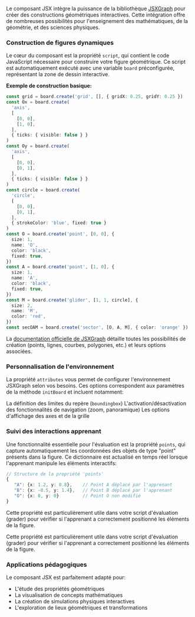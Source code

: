 Le composant JSX intègre la puissance de la bibliothèque [JSXGraph](https://jsxgraph.uni-bayreuth.de) pour créer des constructions géométriques interactives. Cette intégration offre de nombreuses possibilités pour l'enseignement des mathématiques, de la géométrie, et des sciences physiques.

### Construction de figures dynamiques

Le cœur du composant est la propriété `script`, qui contient le code JavaScript nécessaire pour construire votre figure géométrique. Ce script est automatiquement exécuté avec une variable `board` préconfigurée, représentant la zone de dessin interactive.

**Exemple de construction basique:**

```typescript
const grid = board.create('grid', [], { gridX: 0.25, gridY: 0.25 })
const Ox = board.create(
  'axis',
  [
    [0, 0],
    [1, 0],
  ],
  { ticks: { visible: false } }
)
const Oy = board.create(
  'axis',
  [
    [0, 0],
    [0, 1],
  ],
  { ticks: { visible: false } }
)
const circle = board.create(
  'circle',
  [
    [0, 0],
    [0, 1],
  ],
  { strokeColor: 'blue', fixed: true }
)
const O = board.create('point', [0, 0], {
  size: 1,
  name: 'O',
  color: 'black',
  fixed: true,
})
const A = board.create('point', [1, 0], {
  size: 1,
  name: 'A',
  color: 'black',
  fixed: true,
})
const M = board.create('glider', [1, 1, circle], {
  size: 2,
  name: 'M',
  color: 'red',
})
const secOAM = board.create('sector', [O, A, M], { color: 'orange' })
```

La [documentation officielle de JSXGraph](https://jsxgraph.org/docs/) détaille toutes les possibilités de création (points, lignes, courbes, polygones, etc.) et leurs options associées.

### Personnalisation de l'environnement

La propriété `attributes` vous permet de configurer l'environnement JSXGraph selon vos besoins. Ces options correspondent aux paramètres de la méthode `initBoard` et incluent notamment:

La définition des limites du repère (`boundingbox`)
L'activation/désactivation des fonctionnalités de navigation (zoom, panoramique)
Les options d'affichage des axes et de la grille

### Suivi des interactions apprenant

Une fonctionnalité essentielle pour l'évaluation est la propriété `points`, qui capture automatiquement les coordonnées des objets de type "point" présents dans la figure. Ce dictionnaire est actualisé en temps réel lorsque l'apprenant manipule les éléments interactifs:

```typescript
// Structure de la propriété 'points'
{
   "A": {x: 1.2, y: 0.8},    // Point A déplacé par l'apprenant
   "B": {x: -0.5, y: 1.4},   // Point B déplacé par l'apprenant
   "O": {x: 0, y: 0}         // Point O non modifié
}
```

Cette propriété est particulièrement utile dans votre script d'évaluation (grader) pour vérifier si l'apprenant a correctement positionné les éléments de la figure.

Cette propriété est particulièrement utile dans votre script d'évaluation (grader) pour vérifier si l'apprenant a correctement positionné les éléments de la figure.

### Applications pédagogiques

Le composant JSX est parfaitement adapté pour:

- L'étude des propriétés géométriques
- La visualisation de concepts mathématiques
- La création de simulations physiques interactives
- L'exploration de lieux géométriques et transformations

